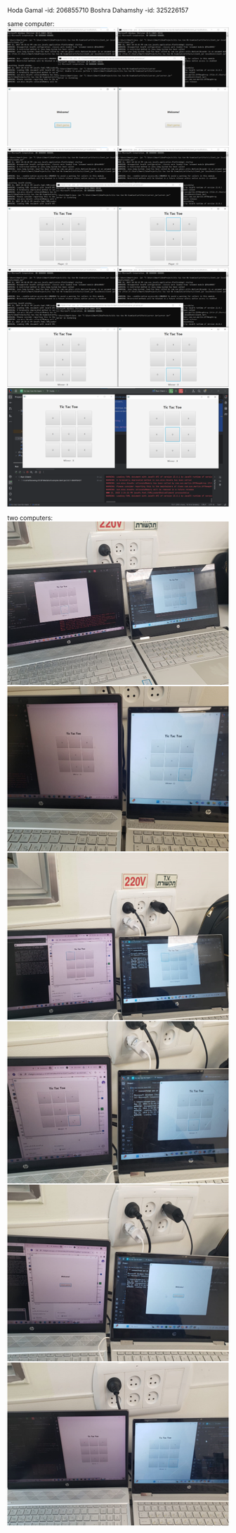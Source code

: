 Hoda Gamal  -id: 206855710
Boshra Dahamshy -id: 325226157


same computer:
![1.png](1.png)
![2.png](2.png)
![3.png](3.png)
![4.png](4.png)

two computers:
![5.png](5.png)
![6.png](6.png)
![7.png](7.png)
![8.png](8.png)
![9.png](9.png)
![10.png](10.png)
